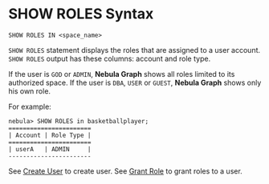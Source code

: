# SHOW ROLES Syntax

```ngql
SHOW ROLES IN <space_name>
```

`SHOW ROLES` statement displays the roles that are assigned to a user account. `SHOW ROLES` output has these columns: account and role type.

If the user is `GOD` or `ADMIN`, **Nebula Graph** shows all roles limited to its authorized space.
If the user is `DBA`, `USER` or `GUEST`, **Nebula Graph** shows only his own role.

For example:

```ngql
nebula> SHOW ROLES in basketballplayer;
=======================
| Account | Role Type |
=======================
| userA   | ADMIN     |
-----------------------
```

See [Create User](../../../../3.build-develop-and-administration/4.account-management-statements/create-user-syntax.md) to create user. See [Grant Role](../../../../3.build-develop-and-administration/4.account-management-statements/grant-role-syntax.md) to grant roles to a user.
